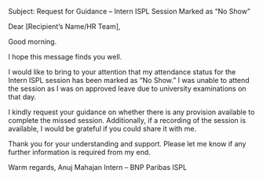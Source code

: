 Subject: Request for Guidance – Intern ISPL Session Marked as “No Show”

Dear [Recipient’s Name/HR Team],

Good morning.

I hope this message finds you well.

I would like to bring to your attention that my attendance status for the Intern ISPL session has been marked as “No Show.” I was unable to attend the session as I was on approved leave due to university examinations on that day.

I kindly request your guidance on whether there is any provision available to complete the missed session. Additionally, if a recording of the session is available, I would be grateful if you could share it with me.

Thank you for your understanding and support. Please let me know if any further information is required from my end.

Warm regards,
Anuj Mahajan
Intern – BNP Paribas ISPL
